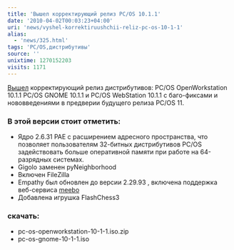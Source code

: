 ```yaml
---
title: 'Вышел корректирующий релиз PC/OS 10.1.1'
date: '2010-04-02T00:03:23+04:00'
uri: 'news/vyshel-korrektiruushchii-reliz-pc-os-10-1-1'
alias: 
  - 'news/325.html'
tags: 'PC/OS,дистрибутивы'
source: ''
unixtime: 1270152203
visits: 1171
---
```

[Вышел](http://www.pc-os.org/2010/03/pcos-1011-released.html) корректирующий релиз дистрибутивов: PC/OS OpenWorkstation 10.1.1 PC/OS GNOME 10.1.1 и PC/OS WebStation 10.1.1 с   баго-фиксами и нововведениями в предверии будущего релиза PC/OS 11.

### В этой версии стоит отметить:

*   Ядро 2.6.31 PAE с расширением адресного пространства, что позволяет пользователям 32-битных дистрибутивов PC/OS задействовать больше оперативной памяти при работе на 64-разрядных системах.
*   Gigolo заменен pyNeighborhood
*   Включен FileZilla
*   Empathy был обновлен до версии 2.29.93 , включена поддержка веб-сервиса [meebo](http://ru.wikipedia.org/wiki/Meebo)
*   Добавлена игрушка FlashChess3

### скачать:

*   pc-os-openworkstation-10-1-1.iso.zip 
*   pc-os-gnome-10-1-1.iso
